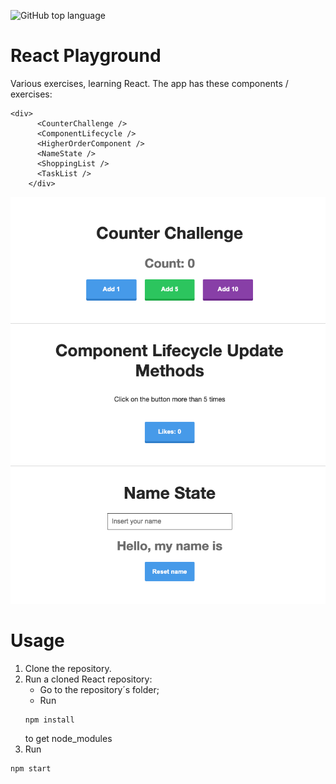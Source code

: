 ![GitHub top language](https://img.shields.io/github/languages/top/LittleBlueDot/react-playground?color=green)

# React Playground

Various exercises, learning React. The app has these components / exercises:

```
<div>
      <CounterChallenge />
      <ComponentLifecycle />
      <HigherOrderComponent />
      <NameState />
      <ShoppingList />
      <TaskList />
    </div>

```
![My Image](readme-image.png)
# Usage

1. Clone the repository.
2. Run a cloned React repository:
    - Go to the repository´s folder;
    - Run 
    ```
    npm install
     ```
     to get node_modules
3. Run 
```
npm start
```
